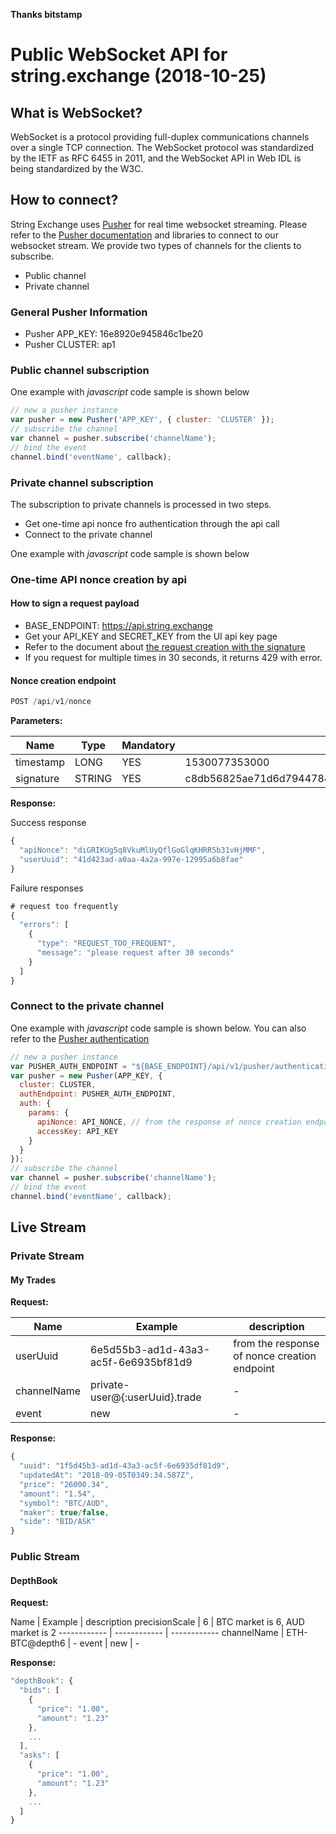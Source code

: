 **Thanks bitstamp**

# Public WebSocket API for string.exchange (2018-10-25)


## What is WebSocket?

WebSocket is a protocol providing full-duplex communications channels over a single TCP connection. The WebSocket protocol was standardized by the IETF as RFC 6455 in 2011, and the WebSocket API in Web IDL is being standardized by the W3C.

## How to connect?

String Exchange uses [Pusher](https://pusher.com/) for real time websocket streaming. Please refer to the [Pusher documentation](https://pusher.com/docs) and libraries to connect to our websocket stream. We provide two types of channels for the clients to subscribe.

* Public channel
* Private channel

### General Pusher Information

* Pusher APP_KEY: 16e8920e945846c1be20
* Pusher CLUSTER: ap1

### Public channel subscription

One example with *javascript* code sample is shown below

```javascript
// new a pusher instance
var pusher = new Pusher('APP_KEY', { cluster: 'CLUSTER' });
// subscribe the channel
var channel = pusher.subscribe('channelName');
// bind the event
channel.bind('eventName', callback);
```

### Private channel subscription

The subscription to private channels is processed in two steps.

* Get one-time api nonce fro authentication through the api call
* Connect to the private channel

One example with *javascript* code sample is shown below

### One-time API nonce creation by api

#### How to sign a request payload

  * BASE_ENDPOINT: https://api.string.exchange
  * Get your API_KEY and SECRET_KEY from the UI api key page
  * Refer to the document about [the request creation with the signature ](https://github.com/blockchaintech-au/string-exchange-api-docs/blob/master/rest-api.md#endpoint-security-type)
  * If you request for multiple times in 30 seconds, it returns 429 with error.

#### Nonce creation endpoint

```javascript
POST /api/v1/nonce
```

**Parameters:**

Name | Type | Mandatory | Example
------------ | ------------ | ------------ | ------------
timestamp | LONG | YES | 1530077353000 |
signature | STRING | YES | c8db56825ae71d6d79447849e617115f4a920fa2acdcab2b053c4b2838bd6b71 |

**Response:**

Success response
```javascript
{
  "apiNonce": "diGRIKUg5q8VkuMlUyQflGoGlqKHRR5b31vHjMMF",
  "userUuid": "41d423ad-a0aa-4a2a-997e-12995a6b8fae"
}
```

Failure responses
```javascript
# request too frequently
{
  "errors": [
    {
      "type": "REQUEST_TOO_FREQUENT",
      "message": "please request after 30 seconds"
    }
  ]
}
```

### Connect to the private channel

One example with *javascript* code sample is shown below. You can also refer to the [Pusher authentication](https://pusher.com/docs/authenticating_users)

```javascript
// new a pusher instance
var PUSHER_AUTH_ENDPOINT = "${BASE_ENDPOINT}/api/v1/pusher/authentication"
var pusher = new Pusher(APP_KEY, {
  cluster: CLUSTER,
  authEndpoint: PUSHER_AUTH_ENDPOINT,
  auth: {
    params: {
      apiNonce: API_NONCE, // from the response of nonce creation endpoint
      accessKey: API_KEY
    }
  }
});
// subscribe the channel
var channel = pusher.subscribe('channelName');
// bind the event
channel.bind('eventName', callback);
```

## Live Stream

### Private Stream

#### My Trades

**Request:**

Name  | Example | description |
------------ | ------------ | ------------ 
userUuid | 6e5d55b3-ad1d-43a3-ac5f-6e6935bf81d9 | from the response of nonce creation endpoint
channelName | private-user@{:userUuid}.trade | -
event | new | -

**Response:**

```javascript
{
  "uuid": "1f5d45b3-ad1d-43a3-ac5f-6e6935df81d9", 
  "updatedAt": "2018-09-05T0349:34.587Z", 
  "price": "26000.34", 
  "amount": "1.54", 
  "symbol": "BTC/AUD",
  "maker": true/false,
  "side": "BID/ASK"
}
```

### Public Stream

#### DepthBook

**Request:**

Name  | Example | description
precisionScale | 6 | BTC market is 6, AUD market is 2
------------ | ------------ | ------------ 
channelName | ETH-BTC@depth6 | -
event | new | -

**Response:**

```javascript
"depthBook": {
  "bids": [
    {
      "price": "1.00",
      "amount": "1.23"
    },
    ...
  ],
  "asks": [
    {
      "price": "1.00",
      "amount": "1.23"
    },
    ...
  ]
}
```

